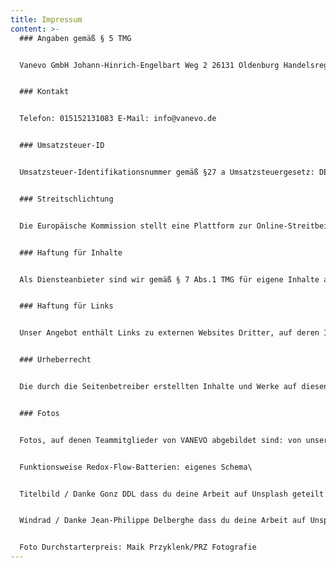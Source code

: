 ```yaml
---
title: Impressum
content: >-
  ### Angaben gemäß § 5 TMG


  Vanevo GmbH Johann-Hinrich-Engelbart Weg 2 26131 Oldenburg Handelsregister: HRB 213671 Registergericht: AG Oldenburg Vertreten durch: Dr. Jan grosse Austing 


  ### Kontakt


  Telefon: 015152131083 E-Mail: info@vanevo.de


  ### Umsatzsteuer-ID


  Umsatzsteuer-Identifikationsnummer gemäß §27 a Umsatzsteuergesetz: DE321256133


  ### Streitschlichtung


  Die Europäische Kommission stellt eine Plattform zur Online-Streitbeilegung (OS) bereit: https://ec.europa.eu/consumers/odr. Unsere E-Mail-Adresse finden Sie oben im Impressum. Wir sind nicht bereit oder verpflichtet, an Streitbeilegungsverfahren vor einer Verbraucherschlichtungsstelle teilzunehmen.


  ### Haftung für Inhalte


  Als Diensteanbieter sind wir gemäß § 7 Abs.1 TMG für eigene Inhalte auf diesen Seiten nach den allgemeinen Gesetzen verantwortlich. Nach §§ 8 bis 10 TMG sind wir als Diensteanbieter jedoch nicht verpflichtet, übermittelte oder gespeicherte fremde Informationen zu überwachen oder nach Umständen zu forschen, die auf eine rechtswidrige Tätigkeit hinweisen. Verpflichtungen zur Entfernung oder Sperrung der Nutzung von Informationen nach den allgemeinen Gesetzen bleiben hiervon unberührt. Eine diesbezügliche Haftung ist jedoch erst ab dem Zeitpunkt der Kenntnis einer konkreten Rechtsverletzung möglich. Bei Bekanntwerden von entsprechenden Rechtsverletzungen werden wir diese Inhalte umgehend entfernen.


  ### Haftung für Links


  Unser Angebot enthält Links zu externen Websites Dritter, auf deren Inhalte wir keinen Einfluss haben. Deshalb können wir für diese fremden Inhalte auch keine Gewähr übernehmen. Für die Inhalte der verlinkten Seiten ist stets der jeweilige Anbieter oder Betreiber der Seiten verantwortlich. Die verlinkten Seiten wurden zum Zeitpunkt der Verlinkung auf mögliche Rechtsverstöße überprüft. Rechtswidrige Inhalte waren zum Zeitpunkt der Verlinkung nicht erkennbar. Eine permanente inhaltliche Kontrolle der verlinkten Seiten ist jedoch ohne konkrete Anhaltspunkte einer Rechtsverletzung nicht zumutbar. Bei Bekanntwerden von Rechtsverletzungen werden wir derartige Links umgehend entfernen.


  ### Urheberrecht


  Die durch die Seitenbetreiber erstellten Inhalte und Werke auf diesen Seiten unterliegen dem deutschen Urheberrecht. Die Vervielfältigung, Bearbeitung, Verbreitung und jede Art der Verwertung außerhalb der Grenzen des Urheberrechtes bedürfen der schriftlichen Zustimmung des jeweiligen Autors bzw. Erstellers. Downloads und Kopien dieser Seite sind nur für den privaten, nicht kommerziellen Gebrauch gestattet. Soweit die Inhalte auf dieser Seite nicht vom Betreiber erstellt wurden, werden die Urheberrechte Dritter beachtet. Insbesondere werden Inhalte Dritter als solche gekennzeichnet. Sollten Sie trotzdem auf eine Urheberrechtsverletzung aufmerksam werden, bitten wir um einen entsprechenden Hinweis. Bei Bekanntwerden von Rechtsverletzungen werden wir derartige Inhalte umgehend entfernen. Die Urheber der Fotos auf der Webseite sind in der Regel beim Klick auf das Foto in der LightBox angegeben (Quelle Startseite: iStock). Die Vanevo GmbH hat Berechtigungen und Lizenzen zur Nutzung von Bildern mit externer Urheberschaft vorliegen.


  ### Fotos


  Fotos, auf denen Teammitglieder von VANEVO abgebildet sind: von unserem Fotografen vom Foto- und Bilderwerk - www.bilderwerk.org\


  Funktionsweise Redox-Flow-Batterien: eigenes Schema\


  Titelbild / Danke Gonz DDL dass du deine Arbeit auf Unsplash geteilt hast.\


  Windrad / Danke Jean-Philippe Delberghe dass du deine Arbeit auf Unsplash geteilt hast.


  Foto Durchstarterpreis: Maik Przyklenk/PRZ Fotografie
---
```

